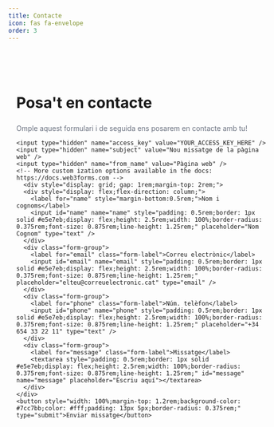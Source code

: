 ```yaml
---
title: Contacte
icon: fas fa-envelope
order: 3
---
```


<section style="width: 100%; max-width: 40rem;margin-left: auto;margin-right: auto;padding: 3rem 1rem;">
  <div style="margin-top: 1rem;">
    <h2 style="  font-size: 1.875rem;line-height: 2.25rem;font-weight: 700;">Posa't en contacte</h2>
    <p style="color: rgb(107 114 128);">
      Omple aquest formulari i de seguida ens posarem en contacte amb tu!
    </p>
  </div>

  <form class="contact-form" action="https://api.web3forms.com/submit" method="POST">

    <input type="hidden" name="access_key" value="YOUR_ACCESS_KEY_HERE" />
    <input type="hidden" name="subject" value="Nou missatge de la pàgina web" />
    <input type="hidden" name="from_name" value="Pàgina web" />
    <!-- More custom ization options available in the docs: https://docs.web3forms.com -->
      <div style="display: grid; gap: 1rem;margin-top: 2rem;">
      <div style="display: flex;flex-direction: column;">
        <label for="name" style="margin-bottom:0.5rem;">Nom i cognoms</label>
        <input id="name" name="name" style="padding: 0.5rem;border: 1px solid #e5e7eb;display: flex;height: 2.5rem;width: 100%;border-radius: 0.375rem;font-size: 0.875rem;line-height: 1.25rem;" placeholder="Nom Cognom" type="text" />
      </div>
      <div class="form-group">
        <label for="email" class="form-label">Correu electrònic</label>
        <input id="email" name="email" style="padding: 0.5rem;border: 1px solid #e5e7eb;display: flex;height: 2.5rem;width: 100%;border-radius: 0.375rem;font-size: 0.875rem;line-height: 1.25rem;" placeholder="elteu@correuelectronic.cat" type="email" />
      </div>
      <div class="form-group">
        <label for="phone" class="form-label">Núm. telèfon</label>
        <input id="phone" name="phone" style="padding: 0.5rem;border: 1px solid #e5e7eb;display: flex;height: 2.5rem;width: 100%;border-radius: 0.375rem;font-size: 0.875rem;line-height: 1.25rem;" placeholder="+34 654 33 22 11" type="text" />
      </div>
      <div class="form-group">
        <label for="message" class="form-label">Missatge</label>
        <textarea style="padding: 0.5rem;border: 1px solid #e5e7eb;display: flex;height: 2.5rem;width: 100%;border-radius: 0.375rem;font-size: 0.875rem;line-height: 1.25rem;" id="message" name="message" placeholder="Escriu aquí"></textarea>
      </div>
    </div>
    <button style="width: 100%;margin-top: 1.2rem;background-color: #7cc7bb;color: #fff;padding: 13px 5px;border-radius: 0.375rem;" type="submit">Enviar missatge</button>
  </form>

</section>
